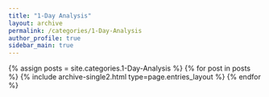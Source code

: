 ```yaml
---
title: "1-Day Analysis"
layout: archive
permalink: /categories/1-Day-Analysis
author_profile: true
sidebar_main: true
---
```



{% assign posts = site.categories.1-Day-Analysis %}
{% for post in posts %} {% include archive-single2.html type=page.entries_layout %} {% endfor %}